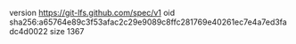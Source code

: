 version https://git-lfs.github.com/spec/v1
oid sha256:a65764e89c3f53afac2c29e9089c8ffc281769e40261ec7e4a7ed3fadc4d0022
size 1367

